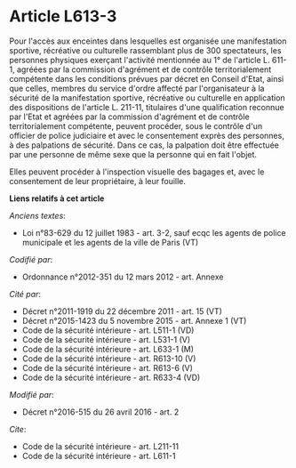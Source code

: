 # Article L613-3

Pour l'accès aux enceintes dans lesquelles est organisée une manifestation sportive, récréative ou culturelle rassemblant
plus de 300 spectateurs, les personnes physiques exerçant l'activité mentionnée au 1° de l'article L. 611-1, agréées par la
commission d'agrément et de contrôle territorialement compétente dans les conditions prévues par décret en Conseil d'Etat,
ainsi que celles, membres du service d'ordre affecté par l'organisateur à la sécurité de la manifestation sportive,
récréative ou culturelle en application des dispositions de l'article L. 211-11, titulaires d'une qualification reconnue par
l'Etat et agréées par la commission d'agrément et de contrôle territorialement compétente, peuvent procéder, sous le contrôle
d'un officier de police judiciaire et avec le consentement exprès des personnes, à des palpations de sécurité. Dans ce cas,
la palpation doit être effectuée par une personne de même sexe que la personne qui en fait l'objet.

Elles peuvent procéder à l'inspection visuelle des bagages et, avec le consentement de leur propriétaire, à leur fouille.

**Liens relatifs à cet article**

_Anciens textes_:

  - Loi n°83-629 du 12 juillet 1983 - art. 3-2, sauf ecqc les agents de police municipale et les agents de la ville de Paris (VT)

_Codifié par_:

  - Ordonnance n°2012-351 du 12 mars 2012 - art. Annexe

_Cité par_:

  - Décret n°2011-1919 du 22 décembre 2011 - art. 15 (VT)
  - Décret n°2015-1423 du 5 novembre 2015 - art. Annexe 1 (VT)
  - Code de la sécurité intérieure - art. L511-1 (VD)
  - Code de la sécurité intérieure - art. L531-1 (V)
  - Code de la sécurité intérieure - art. L633-1 (M)
  - Code de la sécurité intérieure - art. R613-10 (V)
  - Code de la sécurité intérieure - art. R613-6 (V)
  - Code de la sécurité intérieure - art. R633-4 (VD)

_Modifié par_:

  - Décret n°2016-515 du 26 avril 2016 - art. 2

_Cite_:

  - Code de la sécurité intérieure - art. L211-11
  - Code de la sécurité intérieure - art. L611-1
